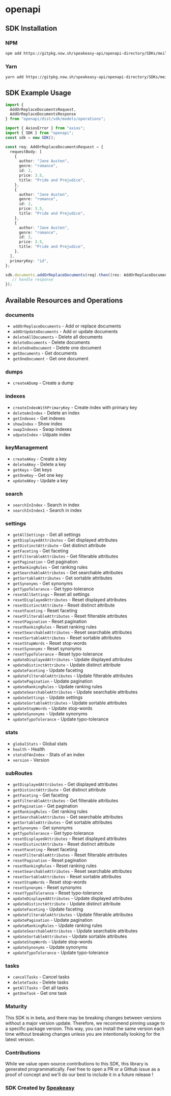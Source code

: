 # openapi

<!-- Start SDK Installation -->
## SDK Installation

### NPM

```bash
npm add https://gitpkg.now.sh/speakeasy-api/openapi-directory/SDKs/meilisearch.com/1.0.0/typescript
```

### Yarn

```bash
yarn add https://gitpkg.now.sh/speakeasy-api/openapi-directory/SDKs/meilisearch.com/1.0.0/typescript
```
<!-- End SDK Installation -->

## SDK Example Usage
<!-- Start SDK Example Usage -->
```typescript
import {
  AddOrReplaceDocumentsRequest,
  AddOrReplaceDocumentsResponse
} from "openapi/dist/sdk/models/operations";

import { AxiosError } from "axios";
import { SDK } from "openapi";
const sdk = new SDK();

const req: AddOrReplaceDocumentsRequest = {
  requestBody: [
    {
      author: "Jane Austen",
      genre: "romance",
      id: 2,
      price: 3.5,
      title: "Pride and Prejudice",
    },
    {
      author: "Jane Austen",
      genre: "romance",
      id: 2,
      price: 3.5,
      title: "Pride and Prejudice",
    },
    {
      author: "Jane Austen",
      genre: "romance",
      id: 2,
      price: 3.5,
      title: "Pride and Prejudice",
    },
  ],
  primaryKey: "id",
};

sdk.documents.addOrReplaceDocuments(req).then((res: AddOrReplaceDocumentsResponse | AxiosError) => {
   // handle response
});
```
<!-- End SDK Example Usage -->

<!-- Start SDK Available Operations -->
## Available Resources and Operations


### documents

* `addOrReplaceDocuments` - Add or replace documents
* `addOrUpdateDocuments` - Add or update documents
* `deleteAllDocuments` - Delete all documents
* `deleteDocuments` - Delete documents
* `deleteOneDocument` - Delete one document
* `getDocuments` - Get documents
* `getOneDocument` - Get one document

### dumps

* `createADump` - Create a dump

### indexes

* `createIndexWithPrimaryKey` - Create index with primary key
* `deleteAnIndex` - Delete an index
* `getIndexes` - Get indexes
* `showIndex` - Show index
* `swapIndexes` - Swap indexes
* `udpateIndex` - Udpate index 

### keyManagement

* `createAKey` - Create a key
* `deleteAKey` - Delete a key
* `getKeys` - Get keys
* `getOneKey` - Get one key
* `updateAKey` - Update a key

### search

* `searchInIndex` - Search in index
* `searchInIndex1` - Search in index

### settings

* `getAllSettings` - Get all settings
* `getDisplayedAttributes` - Get displayed attributes
* `getDistinctAttribute` - Get distinct attribute
* `getFaceting` - Get faceting
* `getFilterableAttributes` - Get filterable attributes
* `getPagination` - Get pagination
* `getRankingRules` - Get ranking rules
* `getSearchableAttributes` - Get searchable attributes
* `getSortableAttributes` - Get sortable attributes
* `getSynonyms` - Get synonyms
* `getTypoTolerance` - Get typo-tolerance
* `resetAllSettings` - Reset all settings
* `resetDisplayedAttributes` - Reset displayed attributes
* `resetDistinctAttribute` - Reset distinct attribute
* `resetFaceting` - Reset faceting
* `resetFilterableAttributes` - Reset filterable attributes
* `resetPagination` - Reset pagination
* `resetRankingRules` - Reset ranking rules
* `resetSearchableAttributes` - Reset searchable attributes
* `resetSortableAttributes` - Reset sortable attributes
* `resetStopWords` - Reset stop-words
* `resetSynonyms` - Reset synonyms
* `resetTypoTolerance` - Reset typo-tolerance
* `updateDisplayedAttributes` - Update displayed attributes
* `updateDistinctAttribute` - Update distinct attribute
* `updateFaceting` - Update faceting
* `updateFilterableAttributes` - Update filterable attributes
* `updatePagination` - Update pagination
* `updateRankingRules` - Update ranking rules
* `updateSearchableAttributes` - Update searchable attributes
* `updateSettings` - Update settings
* `updateSortableAttributes` - Update sortable attributes
* `updateStopWords` - Update stop-words
* `updateSynonyms` - Update synonyms
* `updateTypoTolerance` - Update typo-tolerance

### stats

* `globalStats` - Global stats
* `health` - Health
* `statsOfAnIndex` - Stats of an index
* `version` - Version

### subRoutes

* `getDisplayedAttributes` - Get displayed attributes
* `getDistinctAttribute` - Get distinct attribute
* `getFaceting` - Get faceting
* `getFilterableAttributes` - Get filterable attributes
* `getPagination` - Get pagination
* `getRankingRules` - Get ranking rules
* `getSearchableAttributes` - Get searchable attributes
* `getSortableAttributes` - Get sortable attributes
* `getSynonyms` - Get synonyms
* `getTypoTolerance` - Get typo-tolerance
* `resetDisplayedAttributes` - Reset displayed attributes
* `resetDistinctAttribute` - Reset distinct attribute
* `resetFaceting` - Reset faceting
* `resetFilterableAttributes` - Reset filterable attributes
* `resetPagination` - Reset pagination
* `resetRankingRules` - Reset ranking rules
* `resetSearchableAttributes` - Reset searchable attributes
* `resetSortableAttributes` - Reset sortable attributes
* `resetStopWords` - Reset stop-words
* `resetSynonyms` - Reset synonyms
* `resetTypoTolerance` - Reset typo-tolerance
* `updateDisplayedAttributes` - Update displayed attributes
* `updateDistinctAttribute` - Update distinct attribute
* `updateFaceting` - Update faceting
* `updateFilterableAttributes` - Update filterable attributes
* `updatePagination` - Update pagination
* `updateRankingRules` - Update ranking rules
* `updateSearchableAttributes` - Update searchable attributes
* `updateSortableAttributes` - Update sortable attributes
* `updateStopWords` - Update stop-words
* `updateSynonyms` - Update synonyms
* `updateTypoTolerance` - Update typo-tolerance

### tasks

* `cancelTasks` - Cancel tasks
* `deleteTasks` - Delete tasks
* `getAllTasks` - Get all tasks
* `getOneTask` - Get one task
<!-- End SDK Available Operations -->

### Maturity

This SDK is in beta, and there may be breaking changes between versions without a major version update. Therefore, we recommend pinning usage
to a specific package version. This way, you can install the same version each time without breaking changes unless you are intentionally
looking for the latest version.

### Contributions

While we value open-source contributions to this SDK, this library is generated programmatically.
Feel free to open a PR or a Github issue as a proof of concept and we'll do our best to include it in a future release !

### SDK Created by [Speakeasy](https://docs.speakeasyapi.dev/docs/using-speakeasy/client-sdks)

